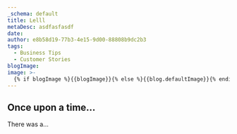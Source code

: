 ```yaml
---
_schema: default
title: Lelll
metaDesc: asdfasfasdf
date:
author: e8b58d19-77b3-4e15-9d00-88808b9dc2b3
tags:
  - Business Tips
  - Customer Stories
blogImage: 
image: >-
  {% if blogImage %}{{blogImage}}{% else %}{{blog.defaultImage}}{% endif %}
---
```

## Once upon a time...

There was a...